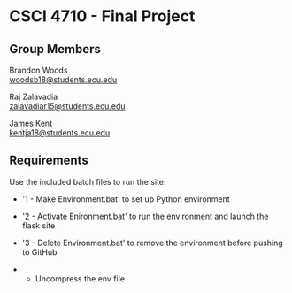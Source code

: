 <h1>CSCI 4710 - Final Project</h1>

<h2>Group Members</h2>

Brandon Woods \
woodsb18@students.ecu.edu

Raj Zalavadia \
zalavadiar15@students.ecu.edu

James Kent \
kentja18@students.ecu.edu

<h2>Requirements</h2>

Use the included batch files to run the site:
* '1 - Make Environment.bat' to set up Python environment
* '2 - Activate Enironment.bat' to run the environment and launch the flask site
* '3 - Delete Environment.bat' to remove the environment before pushing to GitHub

* - Uncompress the env file
